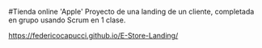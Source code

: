 #Tienda online 'Apple'
Proyecto de una landing de un cliente, completada en grupo usando Scrum en 1 clase.

https://federicocapucci.github.io/E-Store-Landing/
